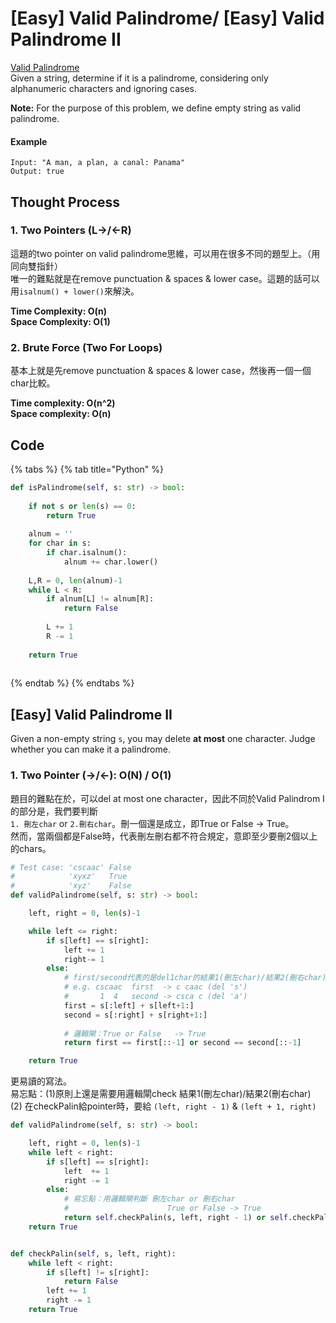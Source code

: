# \[Easy\] Valid Palindrome/ \[Easy\] Valid Palindrome II

[Valid Palindrome](https://leetcode.com/problems/valid-palindrome/)  
Given a string, determine if it is a palindrome, considering only alphanumeric characters and ignoring cases.

**Note:** For the purpose of this problem, we define empty string as valid palindrome.  


#### Example

```text
Input: "A man, a plan, a canal: Panama"
Output: true
```

## Thought Process

### 1. Two Pointers \(L-&gt;/&lt;-R\)

這題的two pointer on valid palindrome思維，可以用在很多不同的題型上。（用同向雙指針）  
唯一的難點就是在remove punctuation & spaces & lower case。這題的話可以用`isalnum() + lower()`來解決。

**Time Complexity: O\(n\)  
Space Complexity: O\(1\)**

### **2. Brute Force \(Two For Loops\)**

基本上就是先remove punctuation & spaces & lower case，然後再一個一個char比較。

**Time complexity: O\(n^2\)  
Space complexity: O\(n\)**

## Code

{% tabs %}
{% tab title="Python" %}
```python
def isPalindrome(self, s: str) -> bool:
    
    if not s or len(s) == 0:
        return True
        
    alnum = ''
    for char in s:
        if char.isalnum():
            alnum += char.lower()
         
    L,R = 0, len(alnum)-1   
    while L < R:
        if alnum[L] != alnum[R]:
            return False
    
        L += 1
        R -= 1
    
    return True
    
```
{% endtab %}
{% endtabs %}

## \[Easy\] Valid Palindrome II 

Given a non-empty string `s`, you may delete **at most** one character. Judge whether you can make it a palindrome.

### 1. Two Pointer \(-&gt;/&lt;-\): O\(N\) / O\(1\)

題目的難點在於，可以del at most one character，因此不同於Valid Palindrom I 的部分是，我們要判斷  
`1. 刪左char` or `2.刪右char`。刪一個還是成立，即True or False -&gt; True。  
然而，當兩個都是False時，代表刪左刪右都不符合規定，意即至少要刪2個以上的chars。 

```python
# Test case: 'cscaac' False
#            'xyxz'   True
#            'xyz'    False
def validPalindrome(self, s: str) -> bool:

    left, right = 0, len(s)-1

    while left <= right:
        if s[left] == s[right]:
            left += 1
            right-= 1
        else: 
            # first/second代表的是del1char的結果1(刪左char)/結果2(刪右char)
            # e.g. cscaac  first  -> c caac (del 's')
            #       1  4   second -> csca c (del 'a')
            first = s[:left] + s[left+1:]      
            second = s[:right] + s[right+1:]
            
            # 邏輯閘：True or False   -> True
            return first == first[::-1] or second == second[::-1]

    return True
```

更易讀的寫法。  
易忘點：\(1\)原則上還是需要用邏輯閘check 結果1\(刪左char\)/結果2\(刪右char\)  
\(2\) 在checkPalin給pointer時，要給 `(left, right - 1)`  & `(left + 1, right)`

```python
def validPalindrome(self, s: str) -> bool:

    left, right = 0, len(s)-1 
    while left < right: 
        if s[left] == s[right]:
            left  += 1
            right -= 1
        else:
            # 易忘點：用邏輯閘判斷 刪左char or 刪右char
            #                      True or False -> True
            return self.checkPalin(s, left, right - 1) or self.checkPalin(s, left + 1, right)
    return True    


def checkPalin(self, s, left, right):
    while left < right:
        if s[left] != s[right]:
            return False
        left += 1
        right -= 1
    return True
```




